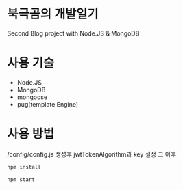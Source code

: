# 북극곰의 개발일기
Second Blog project with Node.JS &amp; MongoDB

# 사용 기술
* Node.JS
* MongoDB
* mongoose
* pug(template Engine)

# 사용 방법
/config/config.js 생성후 jwtTokenAlgorithm과 key 설정 그 이후
```bash
npm install
```

```bash
npm start
```
